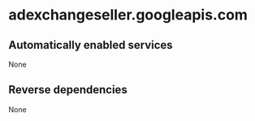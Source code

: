 # adexchangeseller.googleapis.com

## Automatically enabled services

None

## Reverse dependencies

None
